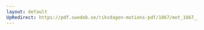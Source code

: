 ```yaml
---
layout: default
UpRedirect: https://pdf.swedeb.se/riksdagen-motions-pdf/1867/mot_1867__fk__00066.pdf
---
```

